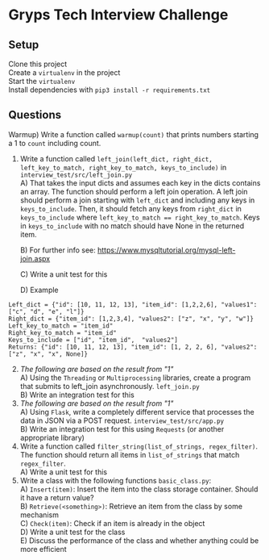 # Gryps Tech Interview Challenge
## Setup
Clone this project  
Create a `virtualenv` in the project  
Start the `virtualenv`  
Install dependencies with `pip3 install -r requirements.txt`  

## Questions
Warmup) Write a function called `warmup(count)` that prints numbers starting a 1 to `count` including count.

1) Write a function called `left_join(left_dict, right_dict, left_key_to_match, right_key_to_match, keys_to_include)` in `interview_test/src/left_join.py`  
    A) That takes the input dicts and assumes each key in the dicts contains an array. The function should perform a left join operation. A left join should perform a join starting with `left_dict` and including any keys in `keys_to_include`. Then, it should fetch any keys from `right_dict` in `keys_to_include` where `left_key_to_match == right_key_to_match`. Keys in `keys_to_include` with no match should have None in the returned item.   

    B) For further info see: https://www.mysqltutorial.org/mysql-left-join.aspx

    C) Write a unit test for this

    D) Example
```
Left_dict = {"id": [10, 11, 12, 13], "item_id": [1,2,2,6], "values1": ["c", "d", "e", "l"]}
Right_dict = {"item_id": [1,2,3,4], "values2": ["z", "x", "y", "w"]}
Left_key_to_match = "item_id"
Right_key_to_match = "item_id"
Keys_to_include = ["id", "item_id",  "values2"]
Returns: {"id": [10, 11, 12, 13], "item_id": [1, 2, 2, 6], "values2": ["z", "x", "x", None]}
```

2) *The following are based on the result from "1"*  
    A) Using the `Threading` or `Multiprocessing` libraries, create a program that submits to left_join asynchronously. `left_join.py`  
    B) Write an integration test for this  
3) *The following are based on the result from "1"*  
    A) Using `Flask`, write a completely different service that processes the data in JSON via a POST request. `interview_test/src/app.py`  
    B) Write an integration test for this using `Requests` (or another appropriate library)
4) Write a function called `filter_string(list_of_strings, regex_filter)`. The function should return all items in `list_of_strings` that match `regex_filter`.  
    A) Write a unit test for this
5) Write a class with the following functions `basic_class.py`:  
    A) `Insert(item)`: Insert the item into the class storage container. Should it have a return value?  
    B) `Retrieve(<something>)`: Retrieve an item from the class by some mechanism  
    C) `Check(item)`: Check if an item is already in the object  
    D) Write a unit test for the class  
    E) Discuss the performance of the class and whether anything could be more efficient  

